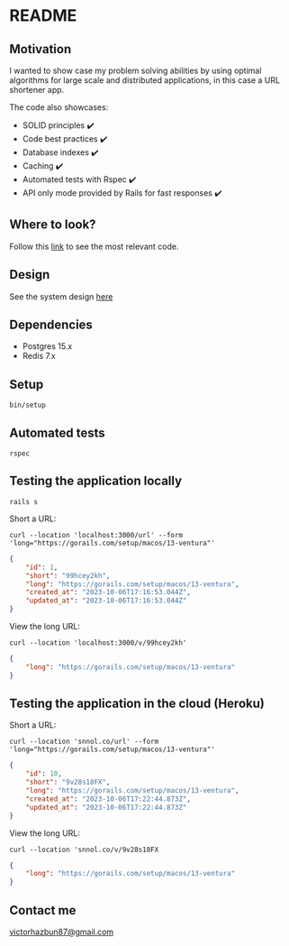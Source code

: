 # README

## Motivation

I wanted to show case my problem solving abilities by using optimal algorithms for large scale and distributed applications, in this case a URL shortener app.

The code also showcases:

- SOLID principles ✔️
- Code best practices  ✔️
- Database indexes ✔️
- Caching ✔️
- Automated tests with Rspec  ✔️
- API only mode provided by Rails for fast responses ✔️

## Where to look?

Follow this [link](https://github.com/search?q=repo%3Avictorhazbun%2Fshorty+%40note+to+read&type=code
) to see the most relevant code.

## Design

See the system design [here](https://github.com/victorhazbun/shorty/blob/main/Design.md)

## Dependencies

- Postgres 15.x
- Redis 7.x

## Setup

`bin/setup`

## Automated tests

`rspec`

## Testing the application locally

`rails s`

Short a URL:

`curl --location 'localhost:3000/url' --form 'long="https://gorails.com/setup/macos/13-ventura"'`

```json
{
    "id": 1,
    "short": "99hcey2kh",
    "long": "https://gorails.com/setup/macos/13-ventura",
    "created_at": "2023-10-06T17:16:53.044Z",
    "updated_at": "2023-10-06T17:16:53.044Z"
}
```

View the long URL:

`curl --location 'localhost:3000/v/99hcey2kh'`

```json
{
    "long": "https://gorails.com/setup/macos/13-ventura"
}
```

## Testing the application in the cloud (Heroku)

Short a URL:

`curl --location 'snnol.co/url' --form 'long="https://gorails.com/setup/macos/13-ventura"'`

```json
{
    "id": 10,
    "short": "9v28s18FX",
    "long": "https://gorails.com/setup/macos/13-ventura",
    "created_at": "2023-10-06T17:22:44.873Z",
    "updated_at": "2023-10-06T17:22:44.873Z"
}
```

View the long URL:

`curl --location 'snnol.co/v/9v28s18FX`

```json
{
    "long": "https://gorails.com/setup/macos/13-ventura"
}
```

## Contact me

victorhazbun87@gmail.com

